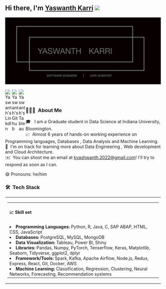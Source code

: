 ## Hi there, I'm [Yaswanth Karri](https://www.linkedin.com/in/yaswanthk5594/) <img src="https://raw.githubusercontent.com/iampavangandhi/iampavangandhi/master/gifs/Hi.gif" width="30px"></h2>

![About me image](Detail.jpg)

</a>
<a href="https://www.linkedin.com/in/yaswanthk5594/">
  <img align="left" alt="Yaswanth's LinkdIn" width="22px" src="https://upload.wikimedia.org/wikipedia/commons/thumb/e/e9/Linkedin_icon.svg/1200px-Linkedin_icon.svg.png" />
</a>

<a href="https://github.com/yaswanth0594">
  <img align="left" alt="Yaswanth's Github" width="22px" src="https://cdn.jsdelivr.net/npm/simple-icons@v3/icons/github.svg" />
</a>

<a href="https://public.tableau.com/profile/yaswanth.karri#!/?newProfile=&activeTab=0">
  <img align="left" alt="Yaswanth's Tableau" width="22px" src="https://seeklogo.com/images/T/tableau-software-logo-F1CE2CA54A-seeklogo.com.png" />
</a>


<br />
<br/>

### 👨🏻‍💻 &nbsp;About Me

🎓 &nbsp; I am a Graduate student in Data Science at Indiana University, Bloomington.\
📈 &nbsp;Almost 6 years of hands-on working experience on Programming languages, Databases , Data Analysis and Machine Learning.\
🌱 &nbsp;I'm on track for learning more about Data Engineering , Web development and Cloud Architecture.\
✉️ &nbsp;You can shoot me an email at kyashwanth.2022@gmail.com! I'll try to respond as soon as I can.

😄 Pronouns: he/him

### 🛠 &nbsp;Tech Stack

<table >
    <tr>
        <td>
        <table>
            <tr>
                <td><h4>📈 Skill set</h4></td>
            </tr>
            <tr>
                <td><li><b>Programming Languages: </b>Python, R, Java, C, SAP ABAP, HTML, CSS, JavaScript</li>
                <li><b>Databases: </b>PostgreSQL, MySQL, MongoDB</li>
                <li><b>Data Visualization: </b>Tableau, Power BI, Shiny</li>
                <li><b>Libraries: </b>Pandas, Numpy, PyTorch, Tenserflow, Keras, Matplotlib, Seaborn, Tidyverse, ggplot2, dplyr</li>
                <li><b>Framework/Tools: </b>Spark, Kafka, Apache Airflow, Node.js, Redux, Express, React, Git, Docker, AWS</li>
                <li><b>Machine Learning: </b>Classification, Regression, Clustering, Neural Networks, Forecasting, Recommendation systems</li>
                </td>
            </tr>
        </table>
        </td>
    </tr> 
</table>
